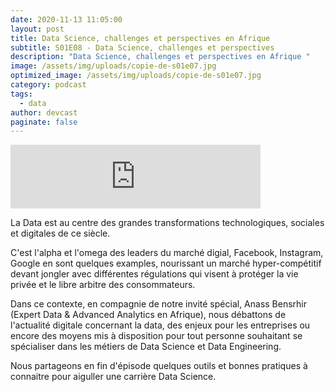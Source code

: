 ```yaml
---
date: 2020-11-13 11:05:00
layout: post
title: Data Science, challenges et perspectives en Afrique
subtitle: S01E08 - Data Science, challenges et perspectives
description: "Data Science, challenges et perspectives en Afrique "
image: /assets/img/uploads/copie-de-s01e07.jpg
optimized_image: /assets/img/uploads/copie-de-s01e07.jpg
category: podcast
tags:
  - data
author: devcast
paginate: false
---
```



<iframe src="https://anchor.fm/devcastma/embed/episodes/S01E08---Data-Science--challenges-et-perspectives-en-Afrique-emcet9" height="102px" width="400px" frameborder="0" scrolling="no"></iframe>



La Data est au centre des grandes transformations technologiques, sociales et digitales de ce siècle. 

C'est l'alpha et l'omega des leaders du marché digial, Facebook, Instagram, Google en sont quelques examples, nourissant un marché hyper-compétitif devant jongler avec différentes régulations qui visent à protéger la vie privée et le libre arbitre des consommateurs.

Dans ce contexte, en compagnie de notre invité spécial, Anass Bensrhir (Expert Data & Advanced Analytics en Afrique), nous débattons de l'actualité digitale concernant la data, des enjeux pour les entreprises ou encore des moyens mis à disposition pour tout personne souhaitant se spécialiser dans les métiers de Data Science et Data Engineering.

Nous partageons en fin d'épisode quelques outils et bonnes pratiques à connaitre pour aiguller une carrière Data Science.
